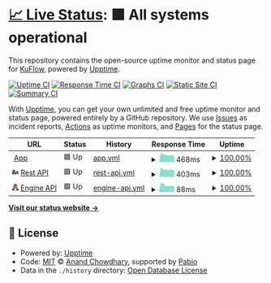 # [📈 Live Status](https://kuflow.github.io/kuflow-status): <!--live status--> **🟩 All systems operational**

This repository contains the open-source uptime monitor and status page for [KuFlow](www.kuflow.com), powered by [Upptime](https://github.com/upptime/upptime).

[![Uptime CI](https://github.com/kuflow/kuflow-status/workflows/Uptime%20CI/badge.svg)](https://github.com/kuflow/kuflow-status/actions?query=workflow%3A%22Uptime+CI%22)
[![Response Time CI](https://github.com/kuflow/kuflow-status/workflows/Response%20Time%20CI/badge.svg)](https://github.com/kuflow/kuflow-status/actions?query=workflow%3A%22Response+Time+CI%22)
[![Graphs CI](https://github.com/kuflow/kuflow-status/workflows/Graphs%20CI/badge.svg)](https://github.com/kuflow/kuflow-status/actions?query=workflow%3A%22Graphs+CI%22)
[![Static Site CI](https://github.com/kuflow/kuflow-status/workflows/Static%20Site%20CI/badge.svg)](https://github.com/kuflow/kuflow-status/actions?query=workflow%3A%22Static+Site+CI%22)
[![Summary CI](https://github.com/kuflow/kuflow-status/workflows/Summary%20CI/badge.svg)](https://github.com/kuflow/kuflow-status/actions?query=workflow%3A%22Summary+CI%22)

With [Upptime](https://upptime.js.org), you can get your own unlimited and free uptime monitor and status page, powered entirely by a GitHub repository. We use [Issues](https://github.com/kuflow/kuflow-status/issues) as incident reports, [Actions](https://github.com/kuflow/kuflow-status/actions) as uptime monitors, and [Pages](https://kuflow.github.io/kuflow-status) for the status page.

<!--start: status pages-->
<!-- This summary is generated by Upptime (https://github.com/upptime/upptime) -->
<!-- Do not edit this manually, your changes will be overwritten -->
<!-- prettier-ignore -->
| URL | Status | History | Response Time | Uptime |
| --- | ------ | ------- | ------------- | ------ |
| <img alt="" src="https://raw.githubusercontent.com/kuflow/kuflow-status/master/assets/favicon.ico" height="13"> [App](https://app.kuflow.com) | 🟩 Up | [app.yml](https://github.com/kuflow/kuflow-status/commits/HEAD/history/app.yml) | <details><summary><img alt="Response time graph" src="./graphs/app/response-time-week.png" height="20"> 468ms</summary><br><a href="https://status.kuflow.com/history/app"><img alt="Response time 571" src="https://img.shields.io/endpoint?url=https%3A%2F%2Fraw.githubusercontent.com%2Fkuflow%2Fkuflow-status%2FHEAD%2Fapi%2Fapp%2Fresponse-time.json"></a><br><a href="https://status.kuflow.com/history/app"><img alt="24-hour response time 463" src="https://img.shields.io/endpoint?url=https%3A%2F%2Fraw.githubusercontent.com%2Fkuflow%2Fkuflow-status%2FHEAD%2Fapi%2Fapp%2Fresponse-time-day.json"></a><br><a href="https://status.kuflow.com/history/app"><img alt="7-day response time 468" src="https://img.shields.io/endpoint?url=https%3A%2F%2Fraw.githubusercontent.com%2Fkuflow%2Fkuflow-status%2FHEAD%2Fapi%2Fapp%2Fresponse-time-week.json"></a><br><a href="https://status.kuflow.com/history/app"><img alt="30-day response time 536" src="https://img.shields.io/endpoint?url=https%3A%2F%2Fraw.githubusercontent.com%2Fkuflow%2Fkuflow-status%2FHEAD%2Fapi%2Fapp%2Fresponse-time-month.json"></a><br><a href="https://status.kuflow.com/history/app"><img alt="1-year response time 571" src="https://img.shields.io/endpoint?url=https%3A%2F%2Fraw.githubusercontent.com%2Fkuflow%2Fkuflow-status%2FHEAD%2Fapi%2Fapp%2Fresponse-time-year.json"></a></details> | <details><summary><a href="https://status.kuflow.com/history/app">100.00%</a></summary><a href="https://status.kuflow.com/history/app"><img alt="All-time uptime 99.97%" src="https://img.shields.io/endpoint?url=https%3A%2F%2Fraw.githubusercontent.com%2Fkuflow%2Fkuflow-status%2FHEAD%2Fapi%2Fapp%2Fuptime.json"></a><br><a href="https://status.kuflow.com/history/app"><img alt="24-hour uptime 100.00%" src="https://img.shields.io/endpoint?url=https%3A%2F%2Fraw.githubusercontent.com%2Fkuflow%2Fkuflow-status%2FHEAD%2Fapi%2Fapp%2Fuptime-day.json"></a><br><a href="https://status.kuflow.com/history/app"><img alt="7-day uptime 100.00%" src="https://img.shields.io/endpoint?url=https%3A%2F%2Fraw.githubusercontent.com%2Fkuflow%2Fkuflow-status%2FHEAD%2Fapi%2Fapp%2Fuptime-week.json"></a><br><a href="https://status.kuflow.com/history/app"><img alt="30-day uptime 99.85%" src="https://img.shields.io/endpoint?url=https%3A%2F%2Fraw.githubusercontent.com%2Fkuflow%2Fkuflow-status%2FHEAD%2Fapi%2Fapp%2Fuptime-month.json"></a><br><a href="https://status.kuflow.com/history/app"><img alt="1-year uptime 99.97%" src="https://img.shields.io/endpoint?url=https%3A%2F%2Fraw.githubusercontent.com%2Fkuflow%2Fkuflow-status%2FHEAD%2Fapi%2Fapp%2Fuptime-year.json"></a></details>
| <img alt="" src="https://raw.githubusercontent.com/kuflow/kuflow-status/master/assets/api-rest-icon.svg" height="13"> [Rest API](https://api.kuflow.com) | 🟩 Up | [rest-api.yml](https://github.com/kuflow/kuflow-status/commits/HEAD/history/rest-api.yml) | <details><summary><img alt="Response time graph" src="./graphs/rest-api/response-time-week.png" height="20"> 403ms</summary><br><a href="https://status.kuflow.com/history/rest-api"><img alt="Response time 446" src="https://img.shields.io/endpoint?url=https%3A%2F%2Fraw.githubusercontent.com%2Fkuflow%2Fkuflow-status%2FHEAD%2Fapi%2Frest-api%2Fresponse-time.json"></a><br><a href="https://status.kuflow.com/history/rest-api"><img alt="24-hour response time 402" src="https://img.shields.io/endpoint?url=https%3A%2F%2Fraw.githubusercontent.com%2Fkuflow%2Fkuflow-status%2FHEAD%2Fapi%2Frest-api%2Fresponse-time-day.json"></a><br><a href="https://status.kuflow.com/history/rest-api"><img alt="7-day response time 403" src="https://img.shields.io/endpoint?url=https%3A%2F%2Fraw.githubusercontent.com%2Fkuflow%2Fkuflow-status%2FHEAD%2Fapi%2Frest-api%2Fresponse-time-week.json"></a><br><a href="https://status.kuflow.com/history/rest-api"><img alt="30-day response time 451" src="https://img.shields.io/endpoint?url=https%3A%2F%2Fraw.githubusercontent.com%2Fkuflow%2Fkuflow-status%2FHEAD%2Fapi%2Frest-api%2Fresponse-time-month.json"></a><br><a href="https://status.kuflow.com/history/rest-api"><img alt="1-year response time 446" src="https://img.shields.io/endpoint?url=https%3A%2F%2Fraw.githubusercontent.com%2Fkuflow%2Fkuflow-status%2FHEAD%2Fapi%2Frest-api%2Fresponse-time-year.json"></a></details> | <details><summary><a href="https://status.kuflow.com/history/rest-api">100.00%</a></summary><a href="https://status.kuflow.com/history/rest-api"><img alt="All-time uptime 99.97%" src="https://img.shields.io/endpoint?url=https%3A%2F%2Fraw.githubusercontent.com%2Fkuflow%2Fkuflow-status%2FHEAD%2Fapi%2Frest-api%2Fuptime.json"></a><br><a href="https://status.kuflow.com/history/rest-api"><img alt="24-hour uptime 100.00%" src="https://img.shields.io/endpoint?url=https%3A%2F%2Fraw.githubusercontent.com%2Fkuflow%2Fkuflow-status%2FHEAD%2Fapi%2Frest-api%2Fuptime-day.json"></a><br><a href="https://status.kuflow.com/history/rest-api"><img alt="7-day uptime 100.00%" src="https://img.shields.io/endpoint?url=https%3A%2F%2Fraw.githubusercontent.com%2Fkuflow%2Fkuflow-status%2FHEAD%2Fapi%2Frest-api%2Fuptime-week.json"></a><br><a href="https://status.kuflow.com/history/rest-api"><img alt="30-day uptime 99.85%" src="https://img.shields.io/endpoint?url=https%3A%2F%2Fraw.githubusercontent.com%2Fkuflow%2Fkuflow-status%2FHEAD%2Fapi%2Frest-api%2Fuptime-month.json"></a><br><a href="https://status.kuflow.com/history/rest-api"><img alt="1-year uptime 99.97%" src="https://img.shields.io/endpoint?url=https%3A%2F%2Fraw.githubusercontent.com%2Fkuflow%2Fkuflow-status%2FHEAD%2Fapi%2Frest-api%2Fuptime-year.json"></a></details>
| <img alt="" src="https://raw.githubusercontent.com/kuflow/kuflow-status/master/assets/api-engine-icon.svg" height="13"> [Engine API](engine.kuflow.com) | 🟩 Up | [engine-api.yml](https://github.com/kuflow/kuflow-status/commits/HEAD/history/engine-api.yml) | <details><summary><img alt="Response time graph" src="./graphs/engine-api/response-time-week.png" height="20"> 88ms</summary><br><a href="https://status.kuflow.com/history/engine-api"><img alt="Response time 108" src="https://img.shields.io/endpoint?url=https%3A%2F%2Fraw.githubusercontent.com%2Fkuflow%2Fkuflow-status%2FHEAD%2Fapi%2Fengine-api%2Fresponse-time.json"></a><br><a href="https://status.kuflow.com/history/engine-api"><img alt="24-hour response time 85" src="https://img.shields.io/endpoint?url=https%3A%2F%2Fraw.githubusercontent.com%2Fkuflow%2Fkuflow-status%2FHEAD%2Fapi%2Fengine-api%2Fresponse-time-day.json"></a><br><a href="https://status.kuflow.com/history/engine-api"><img alt="7-day response time 88" src="https://img.shields.io/endpoint?url=https%3A%2F%2Fraw.githubusercontent.com%2Fkuflow%2Fkuflow-status%2FHEAD%2Fapi%2Fengine-api%2Fresponse-time-week.json"></a><br><a href="https://status.kuflow.com/history/engine-api"><img alt="30-day response time 107" src="https://img.shields.io/endpoint?url=https%3A%2F%2Fraw.githubusercontent.com%2Fkuflow%2Fkuflow-status%2FHEAD%2Fapi%2Fengine-api%2Fresponse-time-month.json"></a><br><a href="https://status.kuflow.com/history/engine-api"><img alt="1-year response time 108" src="https://img.shields.io/endpoint?url=https%3A%2F%2Fraw.githubusercontent.com%2Fkuflow%2Fkuflow-status%2FHEAD%2Fapi%2Fengine-api%2Fresponse-time-year.json"></a></details> | <details><summary><a href="https://status.kuflow.com/history/engine-api">100.00%</a></summary><a href="https://status.kuflow.com/history/engine-api"><img alt="All-time uptime 100.00%" src="https://img.shields.io/endpoint?url=https%3A%2F%2Fraw.githubusercontent.com%2Fkuflow%2Fkuflow-status%2FHEAD%2Fapi%2Fengine-api%2Fuptime.json"></a><br><a href="https://status.kuflow.com/history/engine-api"><img alt="24-hour uptime 100.00%" src="https://img.shields.io/endpoint?url=https%3A%2F%2Fraw.githubusercontent.com%2Fkuflow%2Fkuflow-status%2FHEAD%2Fapi%2Fengine-api%2Fuptime-day.json"></a><br><a href="https://status.kuflow.com/history/engine-api"><img alt="7-day uptime 100.00%" src="https://img.shields.io/endpoint?url=https%3A%2F%2Fraw.githubusercontent.com%2Fkuflow%2Fkuflow-status%2FHEAD%2Fapi%2Fengine-api%2Fuptime-week.json"></a><br><a href="https://status.kuflow.com/history/engine-api"><img alt="30-day uptime 100.00%" src="https://img.shields.io/endpoint?url=https%3A%2F%2Fraw.githubusercontent.com%2Fkuflow%2Fkuflow-status%2FHEAD%2Fapi%2Fengine-api%2Fuptime-month.json"></a><br><a href="https://status.kuflow.com/history/engine-api"><img alt="1-year uptime 100.00%" src="https://img.shields.io/endpoint?url=https%3A%2F%2Fraw.githubusercontent.com%2Fkuflow%2Fkuflow-status%2FHEAD%2Fapi%2Fengine-api%2Fuptime-year.json"></a></details>

<!--end: status pages-->

[**Visit our status website →**](https://kuflow.github.io/kuflow-status)

## 📄 License

- Powered by: [Upptime](https://github.com/upptime/upptime)
- Code: [MIT](./LICENSE) © [Anand Chowdhary](https://anandchowdhary.com), supported by [Pabio](https://pabio.com)
- Data in the `./history` directory: [Open Database License](https://opendatacommons.org/licenses/odbl/1-0/)
